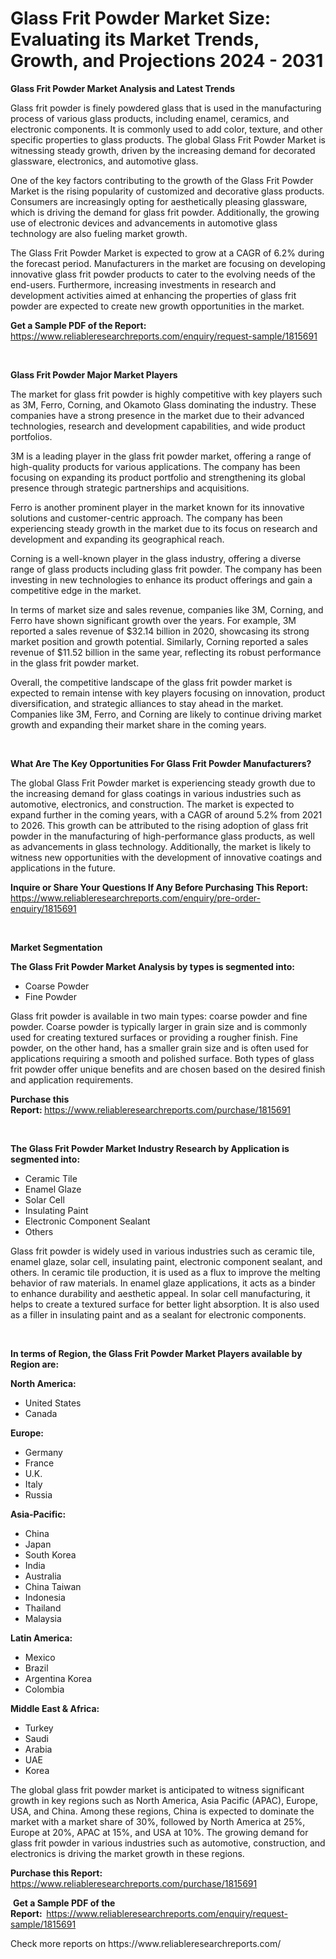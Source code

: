 <p><h1>Glass Frit Powder Market Size: Evaluating its Market Trends, Growth, and Projections 2024 - 2031</h1></p><p><strong>Glass Frit Powder Market Analysis and Latest Trends</strong></p>
<p><p>Glass frit powder is finely powdered glass that is used in the manufacturing process of various glass products, including enamel, ceramics, and electronic components. It is commonly used to add color, texture, and other specific properties to glass products. The global Glass Frit Powder Market is witnessing steady growth, driven by the increasing demand for decorated glassware, electronics, and automotive glass.</p><p>One of the key factors contributing to the growth of the Glass Frit Powder Market is the rising popularity of customized and decorative glass products. Consumers are increasingly opting for aesthetically pleasing glassware, which is driving the demand for glass frit powder. Additionally, the growing use of electronic devices and advancements in automotive glass technology are also fueling market growth.</p><p>The Glass Frit Powder Market is expected to grow at a CAGR of 6.2% during the forecast period. Manufacturers in the market are focusing on developing innovative glass frit powder products to cater to the evolving needs of the end-users. Furthermore, increasing investments in research and development activities aimed at enhancing the properties of glass frit powder are expected to create new growth opportunities in the market.</p></p>
<p><strong>Get a Sample PDF of the Report:&nbsp;</strong> <a href="https://www.reliableresearchreports.com/enquiry/request-sample/1815691">https://www.reliableresearchreports.com/enquiry/request-sample/1815691</a></p>
<p>&nbsp;</p>
<p><strong>Glass Frit Powder Major Market Players</strong></p>
<p><p>The market for glass frit powder is highly competitive with key players such as 3M, Ferro, Corning, and Okamoto Glass dominating the industry. These companies have a strong presence in the market due to their advanced technologies, research and development capabilities, and wide product portfolios.</p><p>3M is a leading player in the glass frit powder market, offering a range of high-quality products for various applications. The company has been focusing on expanding its product portfolio and strengthening its global presence through strategic partnerships and acquisitions.</p><p>Ferro is another prominent player in the market known for its innovative solutions and customer-centric approach. The company has been experiencing steady growth in the market due to its focus on research and development and expanding its geographical reach.</p><p>Corning is a well-known player in the glass industry, offering a diverse range of glass products including glass frit powder. The company has been investing in new technologies to enhance its product offerings and gain a competitive edge in the market.</p><p>In terms of market size and sales revenue, companies like 3M, Corning, and Ferro have shown significant growth over the years. For example, 3M reported a sales revenue of $32.14 billion in 2020, showcasing its strong market position and growth potential. Similarly, Corning reported a sales revenue of $11.52 billion in the same year, reflecting its robust performance in the glass frit powder market.</p><p>Overall, the competitive landscape of the glass frit powder market is expected to remain intense with key players focusing on innovation, product diversification, and strategic alliances to stay ahead in the market. Companies like 3M, Ferro, and Corning are likely to continue driving market growth and expanding their market share in the coming years.</p></p>
<p>&nbsp;</p>
<p><strong>What Are The Key Opportunities For Glass Frit Powder Manufacturers?</strong></p>
<p><p>The global Glass Frit Powder market is experiencing steady growth due to the increasing demand for glass coatings in various industries such as automotive, electronics, and construction. The market is expected to expand further in the coming years, with a CAGR of around 5.2% from 2021 to 2026. This growth can be attributed to the rising adoption of glass frit powder in the manufacturing of high-performance glass products, as well as advancements in glass technology. Additionally, the market is likely to witness new opportunities with the development of innovative coatings and applications in the future.</p></p>
<p><strong>Inquire or Share Your Questions If Any Before Purchasing This Report:</strong> <a href="https://www.reliableresearchreports.com/enquiry/pre-order-enquiry/1815691">https://www.reliableresearchreports.com/enquiry/pre-order-enquiry/1815691</a></p>
<p>&nbsp;</p>
<p><strong>Market Segmentation</strong></p>
<p><strong>The Glass Frit Powder Market Analysis by types is segmented into:</strong></p>
<p><ul><li>Coarse Powder</li><li>Fine Powder</li></ul></p>
<p><p>Glass frit powder is available in two main types: coarse powder and fine powder. Coarse powder is typically larger in grain size and is commonly used for creating textured surfaces or providing a rougher finish. Fine powder, on the other hand, has a smaller grain size and is often used for applications requiring a smooth and polished surface. Both types of glass frit powder offer unique benefits and are chosen based on the desired finish and application requirements.</p></p>
<p><strong>Purchase this Report:&nbsp;</strong><a href="https://www.reliableresearchreports.com/purchase/1815691">https://www.reliableresearchreports.com/purchase/1815691</a></p>
<p>&nbsp;</p>
<p><strong>The Glass Frit Powder Market Industry Research by Application is segmented into:</strong></p>
<p><ul><li>Ceramic Tile</li><li>Enamel Glaze</li><li>Solar Cell</li><li>Insulating Paint</li><li>Electronic Component Sealant</li><li>Others</li></ul></p>
<p><p>Glass frit powder is widely used in various industries such as ceramic tile, enamel glaze, solar cell, insulating paint, electronic component sealant, and others. In ceramic tile production, it is used as a flux to improve the melting behavior of raw materials. In enamel glaze applications, it acts as a binder to enhance durability and aesthetic appeal. In solar cell manufacturing, it helps to create a textured surface for better light absorption. It is also used as a filler in insulating paint and as a sealant for electronic components.</p></p>
<p>&nbsp;</p>
<p><strong>In terms of Region, the Glass Frit Powder Market Players available by Region are:</strong></p>
<p>
    <p> <strong> North America: </strong>
        <ul>
            <li>United States</li>
            <li>Canada</li>
        </ul>
        </p> 
    <p> <strong> Europe: </strong>
        <ul>
            <li>Germany</li>
            <li>France</li>
            <li>U.K.</li>
            <li>Italy</li>
            <li>Russia</li>
        </ul>
        </p> 
    <p> <strong> Asia-Pacific: </strong>
        <ul>
            <li>China</li>
            <li>Japan</li>
            <li>South Korea</li>
            <li>India</li>
            <li>Australia</li>
            <li>China Taiwan</li>
            <li>Indonesia</li>
            <li>Thailand</li>
            <li>Malaysia</li>
        </ul>
        </p> 
    <p> <strong> Latin America: </strong>
        <ul>
            <li>Mexico</li>
            <li>Brazil</li>
            <li>Argentina Korea</li>
            <li>Colombia</li>
        </ul>
        </p> 
    <p> <strong> Middle East & Africa: </strong>
        <ul>
            <li>Turkey</li>
            <li>Saudi</li>
            <li>Arabia</li>
            <li>UAE</li>
            <li>Korea</li>
        </ul>
    </p>
    </p>
<p><p>The global glass frit powder market is anticipated to witness significant growth in key regions such as North America, Asia Pacific (APAC), Europe, USA, and China. Among these regions, China is expected to dominate the market with a market share of 30%, followed by North America at 25%, Europe at 20%, APAC at 15%, and USA at 10%. The growing demand for glass frit powder in various industries such as automotive, construction, and electronics is driving the market growth in these regions.</p></p>
<p><strong>Purchase this Report: </strong><a href="https://www.reliableresearchreports.com/purchase/1815691">https://www.reliableresearchreports.com/purchase/1815691</a></p>
<p>&nbsp;<strong>Get a Sample PDF of the Report:&nbsp;&nbsp;</strong><a href="https://www.reliableresearchreports.com/enquiry/request-sample/1815691">https://www.reliableresearchreports.com/enquiry/request-sample/1815691</a></p>
<p><strong></strong></p>
<p>Check more reports on https://www.reliableresearchreports.com/</p>